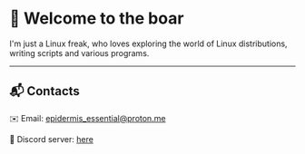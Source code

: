 # 🐗 Welcome to the boar 

I'm just a Linux freak, who loves exploring the world of Linux distributions, writing scripts and various programs.

---

## 📬 Contacts

✉️ Email: epidermis_essential@proton.me

💬 Discord server: [here](https://discord.gg/2bFvWXRS6u)

